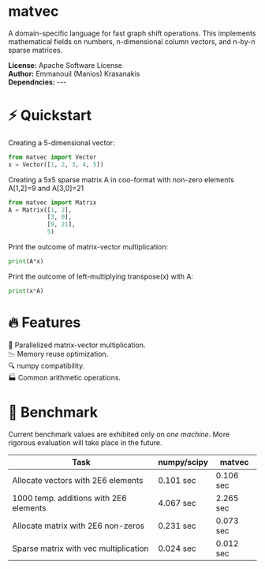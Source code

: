 # matvec

A domain-specific language for fast graph shift operations.
This implements mathematical fields on numbers,
n-dimensional column vectors, and n-by-n sparse matrices.

**License:** Apache Software License
<br>**Author:** Emmanouil (Manios) Krasanakis
<br>**Dependncies:** ---

# :zap: Quickstart
Creating a 5-dimensional vector:
```python
from matvec import Vector
x = Vector([1, 2, 3, 4, 5])
```

Creating a 5x5 sparse matrix A in coo-format 
with non-zero elements A[1,2]=9 and A[3,0]=21
```python
from matvec import Matrix
A = Matrix([1, 2],
           [3, 0],
           [9, 21],
           5)
```

Print the outcome of matrix-vector multiplication:
```python
print(A*x)
```

Print the outcome of left-multiplying transpose(x)
with A:
```python
print(x*A)
```

# :fire: Features
:rocket: Parallelized matrix-vector multiplication.<br>
:chart_with_downwards_trend: Memory reuse optimization.<br>
:mag: numpy compatibility.<br>
:factory: Common arithmetic operations.<br>

# :volcano: Benchmark
Current benchmark values are exhibited only on *one machine*.
More rigorous evaluation will take place in the future.

| Task                                   | numpy/scipy | matvec    |
|----------------------------------------|-------------|-----------|
| Allocate vectors with 2E6 elements     | 0.101 sec   | 0.106 sec |
| 1000 temp. additions with 2E6 elements | 4.067 sec   | 2.265 sec |
| Allocate matrix with 2E6 non-zeros     | 0.231 sec   | 0.073 sec |
| Sparse matrix with vec multiplication  | 0.024 sec   | 0.012 sec |
